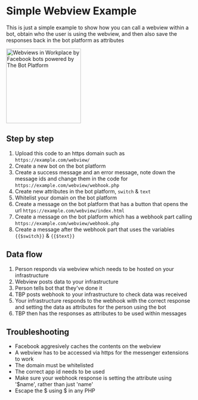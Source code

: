 # Simple Webview Example

This is just a simple example to show how you can call a webview within a bot, obtain who the user is using the webview, and then also save the responses back in the bot platform as attributes

<img src="/screenshots/webview.gif?raw=true" width="200px" alt="Webviews in Workplace by Facebook bots powered by The Bot Platform">


## Step by step

1) Upload this code to an https domain such as `https://example.com/webview/`
2) Create a new bot on the bot platform
3) Create a success message and an error message, note down the message ids and change them in the code for `https://example.com/webview/webhook.php`
4) Create new attributes in the bot platform, `switch` & `text`
5) Whitelist your domain on the bot platform
6) Create a message on the bot platform that has a button that opens the url `https://example.com/webview/index.html`
7) Create a message on the bot platform which has a webhook part calling `https://example.com/webview/webhook.php`
8) Create a message after the webhook part that uses the variables `{{$switch}}` & `{{$text}}`

## Data flow

1) Person responds via webview which needs to be hosted on your infrastructure
2) Webview posts data to your infrastructure
3) Person tells bot that they've done it
4) TBP posts webhook to your infrastructure to check data was received
5) Your infrastructure responds to the webhook with the correct response and setting the data as attributes for the person using the bot
6) TBP then has the responses as attributes to be used within messages

## Troubleshooting

- Facebook aggresively caches the contents on the webview
- A webview has to be accessed via https for the messenger extensions to work
- The domain must be whitelisted
- The correct app id needs to be used
- Make sure your webhook response is setting the attribute using '$name', rather than just 'name'
- Escape the $ using \$ in any PHP


